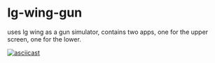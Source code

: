 # lg-wing-gun
uses lg wing as a gun simulator, contains two apps, one for the upper screen, one for the lower. 


[![asciicast](https://img.youtube.com/vi/FPM7FFClHMM/0.jpg)](https://youtu.be/FPM7FFClHMM)
